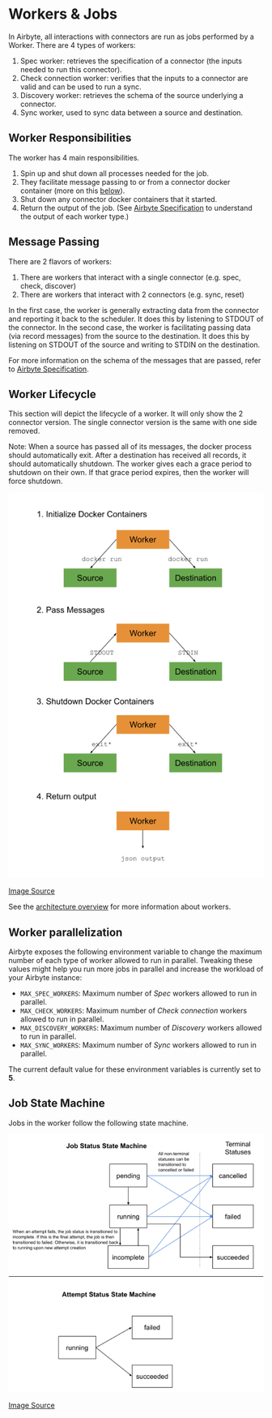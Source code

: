 # Workers & Jobs

In Airbyte, all interactions with connectors are run as jobs performed by a Worker. There are 4 types of workers:

1. Spec worker: retrieves the specification of a connector \(the inputs needed to run this connector\).
2. Check connection worker: verifies that the inputs to a connector are valid and can be used to run a sync.
3. Discovery worker: retrieves the schema of the source underlying a connector.
4. Sync worker, used to sync data between a source and destination.

## Worker Responsibilities

The worker has 4 main responsibilities. 

1. Spin up and shut down all processes needed for the job.  
2. They facilitate message passing to or from a connector docker container \(more on this [below](jobs.md#message-passing)\). 
3. Shut down any connector docker containers that it started. 
4. Return the output of the job. \(See [Airbyte Specification](airbyte-protocol.md) to understand the output of each worker type.\)

## Message Passing

There are 2 flavors of workers: 

1. There are workers that interact with a single connector \(e.g. spec, check, discover\) 
2. There are workers that interact with 2 connectors \(e.g. sync, reset\)

In the first case, the worker is generally extracting data from the connector and reporting it back to the scheduler. It does this by listening to STDOUT of the connector. In the second case, the worker is facilitating passing data \(via record messages\) from the source to the destination. It does this by listening on STDOUT of the source and writing to STDIN on the destination.

For more information on the schema of the messages that are passed, refer to [Airbyte Specification](airbyte-protocol.md).

## Worker Lifecycle

This section will depict the lifecycle of a worker. It will only show the 2 connector version. The single connector version is the same with one side removed.

Note: When a source has passed all of its messages, the docker process should automatically exit. After a destination has received all records, it should automatically shutdown. The worker gives each a grace period to shutdown on their own. If that grace period expires, then the worker will force shutdown.

![Worker Lifecycle](../.gitbook/assets/worker-lifecycle.png)

[Image Source](https://docs.google.com/drawings/d/1k4v_m2M5o2UUoNlYM7mwtZicRkQgoGLgb3eTOVH8QFo/edit)

See the [architecture overview](high-level-view.md) for more information about workers.

## Worker parallelization
Airbyte exposes the following environment variable to change the maximum number of each type of worker allowed to run in parallel. 
Tweaking these values might help you run more jobs in parallel and increase the workload of your Airbyte instance: 
* `MAX_SPEC_WORKERS`: Maximum number of *Spec* workers allowed to run in parallel.
* `MAX_CHECK_WORKERS`: Maximum number of *Check connection* workers allowed to run in parallel.
* `MAX_DISCOVERY_WORKERS`: Maximum number of *Discovery* workers allowed to run in parallel.
* `MAX_SYNC_WORKERS`: Maximum number of *Sync* workers allowed to run in parallel.

The current default value for these environment variables is currently set to **5**.

## Job State Machine

Jobs in the worker follow the following state machine.

![Job state machine](../.gitbook/assets/job-state-machine.png)

[Image Source](https://docs.google.com/drawings/d/1cp8LRZs6UnhAt3jbQ4h40nstcNB0OBOnNRdMFwOJL8I/edit)
